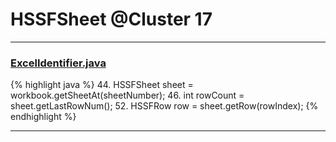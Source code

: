 # HSSFSheet @Cluster 17

***

### [ExcelIdentifier.java](https://searchcode.com/codesearch/view/52992680/)
{% highlight java %}
44. HSSFSheet sheet = workbook.getSheetAt(sheetNumber);
46. int rowCount = sheet.getLastRowNum();
52.     HSSFRow row = sheet.getRow(rowIndex);
{% endhighlight %}

***

